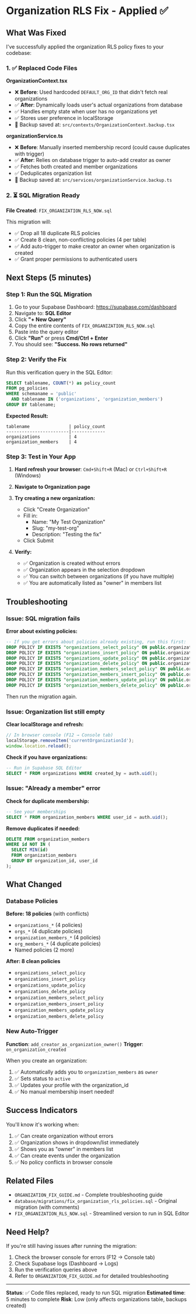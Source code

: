 # Organization RLS Fix - Applied ✅

## What Was Fixed

I've successfully applied the organization RLS policy fixes to your codebase:

### 1. ✅ Replaced Code Files

**OrganizationContext.tsx**
- ❌ **Before**: Used hardcoded `DEFAULT_ORG_ID` that didn't fetch real organizations
- ✅ **After**: Dynamically loads user's actual organizations from database
- ✅ Handles empty state when user has no organizations yet
- ✅ Stores user preference in localStorage
- 📁 Backup saved at: `src/contexts/OrganizationContext.backup.tsx`

**organizationService.ts**
- ❌ **Before**: Manually inserted membership record (could cause duplicates with trigger)
- ✅ **After**: Relies on database trigger to auto-add creator as owner
- ✅ Fetches both created and member organizations
- ✅ Deduplicates organization list
- 📁 Backup saved at: `src/services/organizationService.backup.ts`

### 2. ⏳ SQL Migration Ready

**File Created**: `FIX_ORGANIZATION_RLS_NOW.sql`

This migration will:
- ✅ Drop all 18 duplicate RLS policies
- ✅ Create 8 clean, non-conflicting policies (4 per table)
- ✅ Add auto-trigger to make creator an owner when organization is created
- ✅ Grant proper permissions to authenticated users

## Next Steps (5 minutes)

### Step 1: Run the SQL Migration

1. Go to your Supabase Dashboard: https://supabase.com/dashboard
2. Navigate to: **SQL Editor**
3. Click **"+ New Query"**
4. Copy the entire contents of `FIX_ORGANIZATION_RLS_NOW.sql`
5. Paste into the query editor
6. Click **"Run"** or press **Cmd/Ctrl + Enter**
7. You should see: **"Success. No rows returned"**

### Step 2: Verify the Fix

Run this verification query in the SQL Editor:

```sql
SELECT tablename, COUNT(*) as policy_count
FROM pg_policies
WHERE schemaname = 'public'
  AND tablename IN ('organizations', 'organization_members')
GROUP BY tablename;
```

**Expected Result:**
```
tablename               | policy_count
------------------------|-------------
organizations           | 4
organization_members    | 4
```

### Step 3: Test in Your App

1. **Hard refresh your browser**: `Cmd+Shift+R` (Mac) or `Ctrl+Shift+R` (Windows)
2. **Navigate to Organization page**
3. **Try creating a new organization:**
   - Click "Create Organization"
   - Fill in:
     - Name: "My Test Organization"
     - Slug: "my-test-org"
     - Description: "Testing the fix"
   - Click Submit

4. **Verify:**
   - ✅ Organization is created without errors
   - ✅ Organization appears in the selection dropdown
   - ✅ You can switch between organizations (if you have multiple)
   - ✅ You are automatically listed as "owner" in members list

## Troubleshooting

### Issue: SQL migration fails

**Error about existing policies:**
```sql
-- If you get errors about policies already existing, run this first:
DROP POLICY IF EXISTS "organizations_select_policy" ON public.organizations;
DROP POLICY IF EXISTS "organizations_insert_policy" ON public.organizations;
DROP POLICY IF EXISTS "organizations_update_policy" ON public.organizations;
DROP POLICY IF EXISTS "organizations_delete_policy" ON public.organizations;
DROP POLICY IF EXISTS "organization_members_select_policy" ON public.organization_members;
DROP POLICY IF EXISTS "organization_members_insert_policy" ON public.organization_members;
DROP POLICY IF EXISTS "organization_members_update_policy" ON public.organization_members;
DROP POLICY IF EXISTS "organization_members_delete_policy" ON public.organization_members;
```

Then run the migration again.

### Issue: Organization list still empty

**Clear localStorage and refresh:**
```javascript
// In browser console (F12 → Console tab)
localStorage.removeItem('currentOrganizationId');
window.location.reload();
```

**Check if you have organizations:**
```sql
-- Run in Supabase SQL Editor
SELECT * FROM organizations WHERE created_by = auth.uid();
```

### Issue: "Already a member" error

**Check for duplicate membership:**
```sql
-- See your memberships
SELECT * FROM organization_members WHERE user_id = auth.uid();
```

**Remove duplicates if needed:**
```sql
DELETE FROM organization_members
WHERE id NOT IN (
  SELECT MIN(id)
  FROM organization_members
  GROUP BY organization_id, user_id
);
```

## What Changed

### Database Policies

**Before: 18 policies** (with conflicts)
- `organizations_*` (4 policies)
- `orgs_*` (4 duplicate policies)
- `organization_members_*` (4 policies)
- `org_members_*` (4 duplicate policies)
- Named policies (2 more)

**After: 8 clean policies**
- `organizations_select_policy`
- `organizations_insert_policy`
- `organizations_update_policy`
- `organizations_delete_policy`
- `organization_members_select_policy`
- `organization_members_insert_policy`
- `organization_members_update_policy`
- `organization_members_delete_policy`

### New Auto-Trigger

**Function**: `add_creator_as_organization_owner()`
**Trigger**: `on_organization_created`

When you create an organization:
1. ✅ Automatically adds you to `organization_members` as `owner`
2. ✅ Sets status to `active`
3. ✅ Updates your profile with the organization_id
4. ✅ No manual membership insert needed!

## Success Indicators

You'll know it's working when:
1. ✅ Can create organization without errors
2. ✅ Organization shows in dropdown/list immediately
3. ✅ Shows you as "owner" in members list
4. ✅ Can create events under the organization
5. ✅ No policy conflicts in browser console

## Related Files

- `ORGANIZATION_FIX_GUIDE.md` - Complete troubleshooting guide
- `database/migrations/fix_organization_rls_policies.sql` - Original migration (with comments)
- `FIX_ORGANIZATION_RLS_NOW.sql` - Streamlined version to run in SQL Editor

## Need Help?

If you're still having issues after running the migration:
1. Check the browser console for errors (F12 → Console tab)
2. Check Supabase logs (Dashboard → Logs)
3. Run the verification queries above
4. Refer to `ORGANIZATION_FIX_GUIDE.md` for detailed troubleshooting

---

**Status**: ✅ Code files replaced, ready to run SQL migration
**Estimated time**: 5 minutes to complete
**Risk**: Low (only affects organizations table, backups created)

